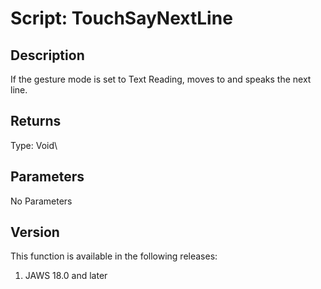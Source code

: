# Script: TouchSayNextLine

## Description

If the gesture mode is set to Text Reading, moves to and speaks the next
line.

## Returns

Type: Void\

## Parameters

No Parameters

## Version

This function is available in the following releases:

1.  JAWS 18.0 and later
